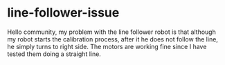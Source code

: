 # line-follower-issue
Hello community, my problem with the line follower robot is that although my robot starts the calibration process, after it he does not follow the line, he simply turns to right side. The motors are working fine since I have tested them doing a straight line.
